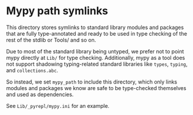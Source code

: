 # Mypy path symlinks

This directory stores symlinks to standard library modules and packages
that are fully type-annotated and ready to be used in type checking of
the rest of the stdlib or Tools/ and so on.

Due to most of the standard library being untyped, we prefer not to
point mypy directly at `Lib/` for type checking.  Additionally, mypy
as a tool does not support shadowing typing-related standard libraries
like `types`, `typing`, and `collections.abc`.

So instead, we set `mypy_path` to include this directory,
which only links modules and packages we know are safe to be
type-checked themselves and used as dependencies.

See `Lib/_pyrepl/mypy.ini` for an example.